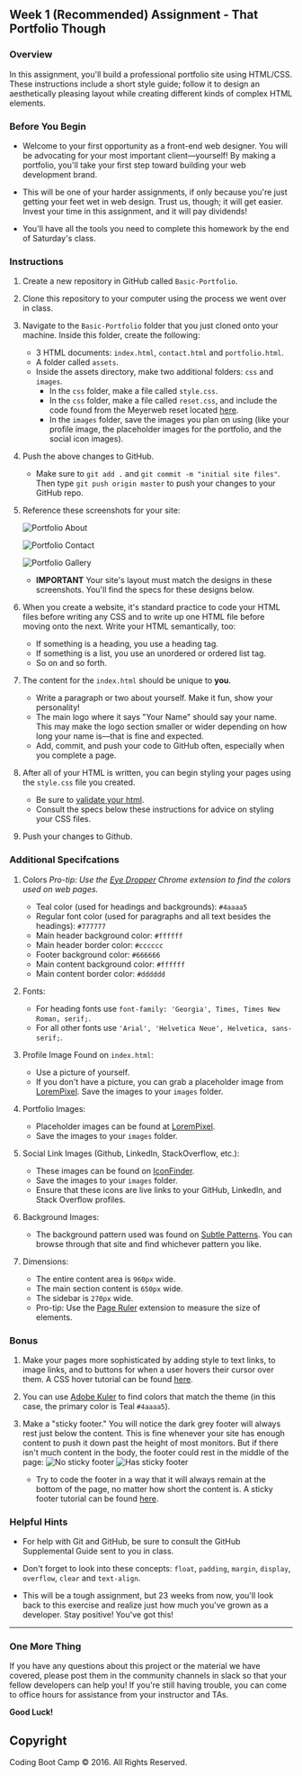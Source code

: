 ## Week 1 (Recommended) Assignment - That Portfolio Though

### Overview

In this assignment, you'll build a professional portfolio site using HTML/CSS. These instructions include a short style guide; follow it to design an aesthetically pleasing layout while creating different kinds of complex HTML elements. 

### Before You Begin

* Welcome to your first opportunity as a front-end web designer. You will be advocating for your most important client—yourself! By making a portfolio, you'll take your first step toward building your web development brand.

* This will be one of your harder assignments, if only because you're just getting your feet wet in web design. Trust us, though; it will get easier. Invest your time in this assignment, and it will pay dividends!

* You'll have all the tools you need to complete this homework by the end of Saturday's class. 

### Instructions

1. Create a new repository in GitHub called `Basic-Portfolio`.

2. Clone this repository to your computer using the process we went over in class.

3. Navigate to the `Basic-Portfolio` folder that you just cloned onto your machine. Inside this folder, create the following: 

   * 3 HTML documents: `index.html`, `contact.html` and `portfolio.html`.
   * A folder called `assets`.
   * Inside the assets directory, make two additional folders: `css` and `images`.
     * In the `css` folder, make a file called `style.css`.
     * In the `css` folder, make a file called `reset.css`, and include the code found from the Meyerweb reset located [here](http://meyerweb.com/eric/tools/css/reset/reset.css).
     * In the `images` folder, save the images you plan on using (like your profile image, the placeholder images for the portfolio, and the social icon images).

4. Push the above changes to GitHub. 

   * Make sure to `git add .` and `git commit -m "initial site files"`. Then type `git push origin master` to push your changes to your GitHub repo.

5. Reference these screenshots for your site:

   ![Portfolio About](Images/Portfolio_About.png)

   ![Portfolio Contact](Images/Portfolio_Contact.png)

   ![Portfolio Gallery](Images/Portfolio_Gallery.png)

   * **IMPORTANT** Your site's layout must match the designs in these screenshots. You'll find the specs for these designs below. 

6. When you create a website, it's standard practice to code your HTML files before writing any CSS and to write up one HTML file before moving onto the next. Write your HTML semantically, too: 

   * If something is a heading, you use a heading tag. 
   * If something is a list, you use an unordered or ordered list tag.
   * So on and so forth.

7. The content for the `index.html` should be unique to **you**. 

   * Write a paragraph or two about yourself. Make it fun, show your personality!
   * The main logo where it says "Your Name" should say your name. This may make the logo section smaller or wider depending on how long your name is—that is fine and expected.
   * Add, commit, and push your code to GitHub often, especially when you complete a page.

8. After all of your HTML is written, you can begin styling your pages using the `style.css` file you created.

   * Be sure to [validate your html](https://validator.w3.org/#validate_by_input).
   * Consult the specs below these instructions for advice on styling your CSS files.

9. Push your changes to Github.

### Additional Specifcations

1. Colors _Pro-tip: Use the [Eye Dropper](https://chrome.google.com/webstore/detail/eye-dropper/hmdcmlfkchdmnmnmheododdhjedfccka) Chrome extension to find the colors used on web pages._

   * Teal color (used for headings and backgrounds): `#4aaaa5`
   * Regular font color (used for paragraphs and all text besides the headings): `#777777`
   * Main header background color: `#ffffff`
   * Main header border color: `#cccccc`
   * Footer background color: `#666666`
   * Main content background color: `#ffffff`
   * Main content border color: `#dddddd`

2. Fonts:

   * For heading fonts use `font-family: 'Georgia', Times, Times New Roman, serif;`.
   * For all other fonts use `'Arial', 'Helvetica Neue', Helvetica, sans-serif;`.

3. Profile Image Found on `index.html`:

   * Use a picture of yourself. 
   * If you don't have a picture, you can grab a placeholder image from [LoremPixel](http://lorempixel.com/). Save the images to your `images` folder.

4. Portfolio Images:

   * Placeholder images can be found at [LoremPixel](http://lorempixel.com/). 
   * Save the images to your `images` folder.

5. Social Link Images (Github, LinkedIn,  StackOverflow, etc.):

   * These images can be found on [IconFinder](https://www.iconfinder.com/).
   * Save the images to your `images` folder.
   * Ensure that these icons are live links to your GitHub, LinkedIn, and Stack Overflow profiles.

6. Background Images:

   * The background pattern used was found on [Subtle Patterns](https://subtlepatterns.com/). You can browse through that site and find whichever pattern you like.

7. Dimensions:
   * The entire content area is `960px` wide.
   * The main section content is `650px` wide.
   * The sidebar is `270px` wide.
   * Pro-tip: Use the [Page Ruler](https://chrome.google.com/webstore/detail/page-ruler/jlpkojjdgbllmedoapgfodplfhcbnbpn/related?hl=en) extension to measure the size of elements.

### Bonus

1. Make your pages more sophisticated by adding style to text links, to image links, and to buttons for when a user hovers their cursor over them. A CSS hover tutorial can be found [here](http://www.codeitpretty.com/2013/06/how-to-use-css-hover-effects.html). 

2. You can use [Adobe Kuler](https://color.adobe.com/create/color-wheel/) to find colors that match the theme (in this case, the primary color is Teal `#4aaaa5`).

3. Make a "sticky footer." You will notice the dark grey footer will always rest just below the content. This is fine whenever your site has enough content to push it down past the height of most monitors. But if there isn't much content in the body, the footer could rest in the middle of the page:
   ![No sticky footer](Images/bonus_nosticky.jpg)
   ![Has sticky footer](Images/bonus_stickyfooter.jpg)
   * Try to code the footer in a way that it will always remain at the bottom of the page, no matter how short the content is. A sticky footer tutorial can be found [here](http://ryanfait.com/html5-sticky-footer/). 

### Helpful Hints

* For help with Git and GitHub, be sure to consult the GitHub Supplemental Guide sent to you in class.

* Don't forget to look into these concepts: `float`, `padding`, `margin`, `display`, `overflow`, `clear` and `text-align`.

* This will be a tough assignment, but 23 weeks from now, you'll look back to this exercise and realize just how much you've grown as a developer. Stay positive! You've got this!

- - -

### One More Thing

If you have any questions about this project or the material we have covered, please post them in the community channels in slack so that your fellow developers can help you! If you're still having trouble, you can come to office hours for assistance from your instructor and TAs.

**Good Luck!**

## Copyright

Coding Boot Camp © 2016. All Rights Reserved.
